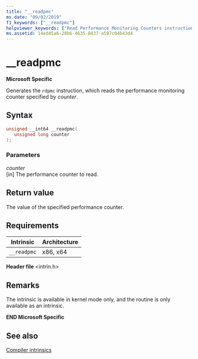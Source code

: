 ```yaml
---
title: "__readpmc"
ms.date: "09/02/2019"
f1_keywords: ["__readpmc"]
helpviewer_keywords: ["Read Performance Monitoring Counters instruction", "__readpmc intrinsic", "rdpmc instruction"]
ms.assetid: 14ed45a6-28b6-4635-8437-a597c04b43d4
---
```

# __readpmc

**Microsoft Specific**

Generates the `rdpmc` instruction, which reads the performance monitoring counter specified by *counter*.

## Syntax

```C
unsigned __int64 __readpmc(
   unsigned long counter
);
```

### Parameters

*counter*\
[in] The performance counter to read.

## Return value

The value of the specified performance counter.

## Requirements

|Intrinsic|Architecture|
|---------------|------------------|
|`__readpmc`|x86, x64|

**Header file** \<intrin.h>

## Remarks

The intrinsic is available in kernel mode only, and the routine is only available as an intrinsic.

**END Microsoft Specific**

## See also

[Compiler intrinsics](../intrinsics/compiler-intrinsics.md)
